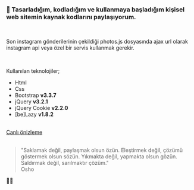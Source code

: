<h3>🚀 Tasarladığım, kodladığım ve kullanmaya başladığım kişisel web sitemin kaynak kodlarını paylaşıyorum.</h3>
<br>
<p>Son instagram gönderilerinin çekildiği photos.js dosyasında ajax url olarak instagram api veya özel bir servis kullanmak gerekir.</p>
<br>
<div>
  <p>Kullanılan teknolojiler;</p>
  <ul>
    <li>Html</li>
    <li>Css</li>
    <li>Bootstrap <strong>v3.3.7</strong></li>
    <li>jQuery <strong>v3.2.1</strong></li>
    <li>jQuery Cookie <strong>v2.2.0</strong></li>
    <li>[be]Lazy <strong>v1.8.2</strong></li>
  </ul>
</div>
<br>
<a href="https://htmlpreview.github.io/?https://github.com/berkayoner/personal-website/blob/main/index.html" target="_blank">Canlı önizleme</a>
<br><br>
<blockquote>"Saklamak değil, paylaşmak olsun özün. Eleştirmek değil, çözümü göstermek olsun sözün. Yıkmakta değil, yapmakta olsun gözün. Saldırmak değil, sarılmaktır çözüm." <br><span>Osho</span></blockquote>🙏🏻
